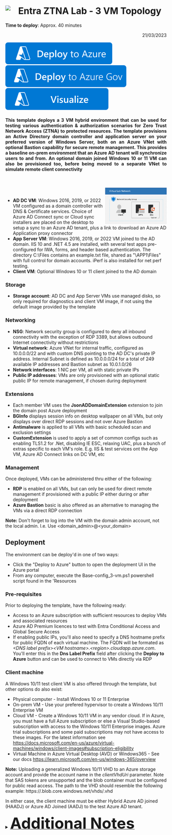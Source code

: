 # <img align="left" src="https://github.com/Rainier-MSFT/Entra_ZTNA_Lab/assets/6311098/47a893d3-e254-4a65-be16-176ae90be6e0" width=8%> Entra ZTNA Lab - 3 VM Topology 

**Time to deploy**: Approx. 40 minutes <p dir='rtl' align='right'>21/03/2023</p>

<a href="https://portal.azure.com/#create/Microsoft.Template/uri/https%3A%2F%2Fraw.githubusercontent.com%2FRainier-MSFT%2FEntra_ZTNA_Lab%2Fmain%2FBase-config_3-vm%2Fazuredeploy.json" target="_blank">
<img src="images/deploytoazure.svg"/>
</a>
<a href="https://portal.azure.us/#create/Microsoft.Template/uri/https%3A%2F%2Fraw.githubusercontent.com%2FRainier-MSFT%2FEntra_ZTNA_Lab%2Fmain%2FBase-config_3-vm%2Fazuredeploy.json" target="_blank">
<img src="images/deploytoazuregov.svg"/>
<a/>
<a href="http://armviz.io/#/?load=https%3A%2F%2Fraw.githubusercontent.com%2FRainier-MSFT%2FEntra_ZTNA_Lab%2Fmain%2FBase-config_3-vm%2Fazuredeploy.json" target="_blank">
<img src="images/visualizebutton.svg"/>
</a><p>

#### <p align="justify">This template deploys a 3 VM hybrid environment that can be used for testing various authentication & authorization scenarios for Zero Trust Network Access (ZTNA) to protected resources. The template provisions an Active Directory domain controller and application server on your preferred version of Windows Server, both on an Azure VNet with optional Bastion capability for secure remote management. This provides a baseline on-prem environment that an Azure AD tenant will synchronize users to and from. An optional domain joined Windows 10 or 11 VM can also be provisioned too, before being moved to a separate VNet to simulate remote client connectivity</p>
<br>

<img align="right" src="../Base-config_3-vm/images/base-config_3-vmII.png" width=38%> <br>
+ **AD DC VM**: Windows 2016, 2019, or 2022 VM configured as a domain controller with DNS & Certificate services. Choice of Azure AD Connect sync or Cloud sync installers are placed on the desktop to setup a sync to an Azure AD tenant, plus a link to download an Azure AD Application proxy connector
+ **App Server VM**: Windows 2016, 2019, or 2022 VM joined to the AD domain. IIS 10 and .NET 4.5 are installed, with several test apps pre-configured for IWA, forms, and header based authentication. The directory C:\Files contains an example.txt file, shared as "\\APP1\Files" with full control for domain accounts. iPerf is also installed for net perf testing.
+ **Client VM**: Optional Windows 10 or 11 client joined to the AD domain

### Storage
+ **Storage account**: AD DC and App Server VMs use managed disks, so only required for diagnostics and client VM image, if not using the default image provided by the template 

### Networking
+ **NSG**: Network security group is configured to deny all inbound connectivity with the exception of RDP 3389, but allows outbound Internet connectivity without restrictions
+ **Virtual network**: Azure VNet for internal traffic, configured as 10.0.0.0/22 and with custom DNS pointing to the AD DC's private IP address. Internal Subnet is defined as 10.0.0.0/24 for a total of 249 available IP addresses and Bastion subnet as 10.0.1.0/26
+ **Network interfaces**: 1 NIC per VM, all with static private IPs
+ **Public IP addresses**: VMs are only provisioned with an optional static public IP for remote management, if chosen during deployment

### Extensions
+ Each member VM uses the **JsonADDomainExtension** extension to join the domain post Azure deployment
+ **BGInfo** displays session info on desktop wallpaper on all VMs, but only displays over direct RDP sessions and not over Azure Bastion
+ **Antimalware** is applied to all VMs with basic scheduled scan and exclusion settings
+ **CustomExtension** is used to apply a set of common configs such as enabling TLS1.2 for .Net, disabling IE ESC, relaxing UAC, plus a bunch of extras specific to each VM's role. E.g. IIS & test services ont the App VM, Azure AD Connect links on DC VM, etc

### Management
Once deployed, VMs can be administered thru either of the following:

+ **RDP** is enabled on all VMs, but can only be used for direct remote management if provisioned with a public IP either during or after deployment
+ **Azure Bastion** basic is also offered as an alternative to managing the VMs via a direct RDP connection 

**Note:** Don't forget to log into the VM with the domain admin account, not the local admin. I.e. Use <domain_admin>@<your_domain>
<br>

## Deployment
The environment can be deploy'd in one of two ways:

+ Click the "Deploy to Azure" button to open the deployment UI in the Azure portal
+ From any computer, execute the Base-config_3-vm.ps1 powershell script found in the 'Resources

### Pre-requisites
Prior to deploying the template, have the following ready:

+ Access to an Azure subscription with sufficient resources to deploy VMs and associated resources
+ Azure AD Premium licences to test with Entra Conditional Access and Global Secure Access
+ If enabling public IPs, you'll also need to specify a DNS hostname prefix for public FQDN of each virtual machine. The FQDN will be formated as _\<DNS label prefix\>\<VM hostname\>.\<region\>.cloudapp.azure.com_. You'll enter this in the __Dns Label Prefix__ field after clicking the __Deploy to Azure__ button and can be used to connect to VMs directly via RDP

### Client machine
A Windows 10/11 test client VM is also offered through the template, but other options do also exist:
     
+ Physical computer - Install Windows 10 or 11 Enterprise
+ On-prem VM - Use your prefered hypervisor to create a Windows 10/11 Enterprise VM
+ Cloud VM - Create a Windows 10/11 VM in any vendor cloud. If in Azure, you must have a full Azure subscription or else a Visual Studio-based subscription with access to the Windows 10/11 Enterprise images. Azure trial subscriptions and some paid subscriptions may not have access to these images. For the latest information see https://docs.microsoft.com/en-us/azure/virtual-machines/windows/client-images#subscription-eligibility
+ Virtual Machine in Azure Virtual Desktop (AVD) or Windows365 - See our docs https://learn.microsoft.com/en-us/windows-365/overview
     
**Note:** Uploading a generalized Windows 10/11 VHD to an Azure storage account and provide the account name in the _clientVhdUri_ parameter. Note that SAS tokens are unsupported and the blob container must be configured for public read access. The path to the VHD should resemble the following example: https://<storage account name>.blob.core.windows.net/vhds/<vhdName>.vhd

<p><p>

In either case, the client machine must be either Hybrid Azure AD joined (HAADJ) or Azure AD Joined (AADJ) to the test Azure AD tenant.

     
<details>
<summary><b><u><font size="+4">Additional Notes</font></u></b></summary>

<p><p>
<li> Guest OS configuration is executed using DSC & custom extensions thru AppConfig.ps1.zip & Common_Configs.ps1 resources</li>
<li> A *User1* domain account is created and added to the Domain Admins group. The password is the same as provided in the *adminPassword* parameter during deployment
<li> The *App server* and *Client* VM resources depend on the **ADDC** resource deployment in order to ensure that the AD domain exists prior to execution of 
the JoinDomain extensions for the member VMs. This asymmetric VM deployment process adds several extra minutes to the overall deployment time
<li> The private IP address of the **ADDC** VM is always *10.0.0.10*. This IP is set as the DNS IP for the virtual network and all member NICs
<li> Deployment outputs include public IP address and FQDN for each VM
<li> The default VM size for the VM in the deployment is Standard_B2s, but can be changed
<li> When the specified VM size is smaller than DS4_v2, the client VM deployment may take longer than expected, and then may appear to fail. The client VMs and extensions may or may not deploy successfully. This is due to an ongoing Azure client deployment bug, and only happens when the client VM size is smaller than DS4_v2.

</details>
